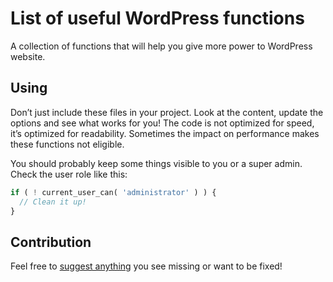 # List of useful WordPress functions
A collection of functions that will help you give more power to WordPress website.

## Using
Don’t just include these files in your project. Look at the content, update the options and see what works for you!
The code is not optimized for speed, it’s optimized for readability. Sometimes the impact on performance makes these functions not eligible.

 You should probably keep some things visible to you or a super admin. Check the user role like this:
```php
if ( ! current_user_can( 'administrator' ) ) {
  // Clean it up!
}
```

## Contribution
Feel free to [suggest anything](https://github.com/HammerGarita/wordpress-functions/issues) you see missing or want to be fixed!
